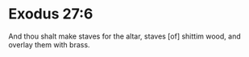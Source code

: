 # Exodus 27:6

And thou shalt make staves for the altar, staves [of] shittim wood, and overlay them with brass.